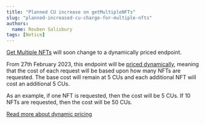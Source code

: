 ```yaml
---
title: "Planned CU increase on getMultipleNFTs"
slug: "planned-increased-cu-charge-for-multiple-nfts"
authors:
  name: Reuben Salisbury
tags: [Notice]
---
```


[Get Multiple NFTs](/web3-data-api/evm/reference/get-multiple-nfts) will soon change to a dynamically priced endpoint.

From 27th February 2023, this endpoint will be [priced dynamically](/web3-data-api/evm/reference/compute-units-cu#dynamic-prices), meaning that the cost of each request will be based upon how many NFTs are requested. The base cost will remain at 5 CUs and each additional NFT will cost an additional 5 CUs.

As an example, if one NFT is requested, then the cost will be 5 CUs. If 10 NFTs are requested, then the cost will be 50 CUs.

[Read more about dynamic pricing](/web3-data-api/evm/reference/compute-units-cu#dynamic-prices)
